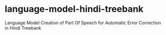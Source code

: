 # language-model-hindi-treebank
Language Model Creation of Part Of Speech for Automatic Error Correction in Hindi Treebank
